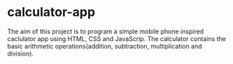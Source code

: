 # calculator-app
The aim of this project is to program a simple mobile phone inspired caclulator app using HTML, CSS and JavaScrip. The calculator contains the basic arithmetic operations(addition, subtraction, multiplication and division).
